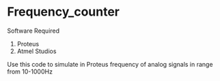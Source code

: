 # Frequency_counter

Software Required

1) Proteus
2) Atmel Studios

Use this code to simulate in Proteus frequency of analog signals in range from 10-1000Hz

